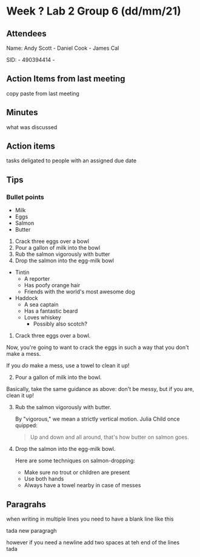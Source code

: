 # Week ? Lab 2 Group 6 (dd/mm/21)

## Attendees
Name:   Andy Scott - Daniel Cook - James Cal

SID:               - 490394414 - 

## Action Items from last meeting
copy paste from last meeting

## Minutes
what was discussed

## Action items
tasks deligated to people with an assigned due date



## Tips

### Bullet points
* Milk
* Eggs
* Salmon
* Butter

1. Crack three eggs over a bowl
2. Pour a gallon of milk into the bowl
3. Rub the salmon vigorously with butter
4. Drop the salmon into the egg-milk bowl

* Tintin
   * A reporter
   * Has poofy orange hair
   * Friends with the world's most awesome dog
* Haddock
   * A sea captain
   * Has a fantastic beard
   * Loves whiskey
       * Possibly also scotch?
   
   
1. Crack three eggs over a bowl.

 Now, you're going to want to crack the eggs in such a way that you don't make a mess.

 If you _do_ make a mess, use a towel to clean it up!

2. Pour a gallon of milk into the bowl.

 Basically, take the same guidance as above: don't be messy, but if you are, clean it up!

3. Rub the salmon vigorously with butter.

   By "vigorous," we mean a strictly vertical motion. Julia Child once quipped:
   > Up and down and all around, that's how butter on salmon goes.
4. Drop the salmon into the egg-milk bowl.

   Here are some techniques on salmon-dropping:

   * Make sure no trout or children are present
   * Use both hands
   * Always have a towel nearby in case of messes


## Paragrahs
when writing in multiple lines you need to have a blank line like this

tada new paragragh

however if you need a newline add two spaces at teh end of the lines  
tada
